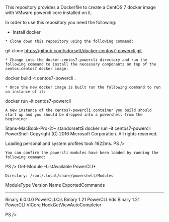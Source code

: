 This repository provides a Dockerfile to create a CentOS 7 docker image with VMware powercli core installed on it.

In order to use this repository you need the following:
* Install docker 
```
* Clone down this repository using the following command:
```
  git clone https://github.com/sdorsett/docker-centos7-powercli.git
``` 
* Change into the docker-centos7-powercli directory and run the following command to install the necessary componants on top of the centos:centos7 docker image:
```
docker build -t centos7-powercli .
``` 
* Once the new docker image is built run the following command to run an instance of it:
```
docker run -it centos7-powercli
```
A new instance of the centos7-powercli container you build should start up and you should be dropped into a powershell from the beginning:
```
Stans-MacBook-Pro-2:~ standorsett$ docker run -it centos7-powercli
PowerShell
Copyright (C) 2016 Microsoft Corporation. All rights reserved.

Loading personal and system profiles took 1622ms.
PS />
```
You can confirm the powercli modules have been loaded by running the following command:
```
PS /> Get-Module -ListAvailable PowerCLI*


    Directory: /root/.local/share/powershell/Modules


ModuleType Version    Name                                ExportedCommands
---------- -------    ----                                ----------------
Binary     6.0.0.0    PowerCLI.Cis
Binary     1.21       PowerCLI.Vds
Binary     1.21       PowerCLI.ViCore                     HookGetViewAutoCompleter


PS />
```
